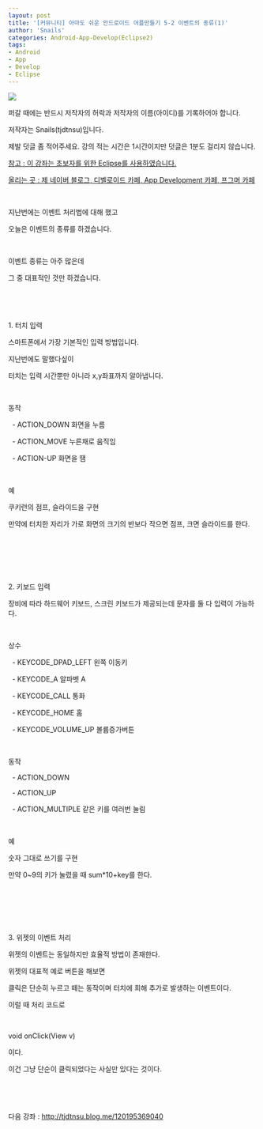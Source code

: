 ```yaml
---
layout: post
title: '[커뮤니티] 아마도 쉬운 안드로이드 어플만들기 5-2 이벤트의 종류(1)'
author: 'Snails'
categories: Android-App-Develop(Eclipse2)
tags:
- Android
- App
- Develop
- Eclipse
---
```



<script> location.href='https://cafe.naver.com/develoid/288123' ; </script>

<p><img src="https://dthumb-phinf.pstatic.net/?src=%22http%3A%2F%2Fpostfiles3.naver.net%2F20130523_178%2Ftjdtnsu_1369283538974akCh1_JPEG%2Fand.jpg%3Ftype%3Dw2%22&amp;type=cafe_wa740"></p>
<p>퍼갈 때에는 반드시 저작자의 허락과 저작자의 이름(아이디)를 기록하어야 합니다.</p>
<p>저작자는 Snails(tjdtnsu)입니다.</p>
<p>제발 덧글 좀 적어주세요. 강의 적는 시간은 1시간이지만 덧글은 1분도 걸리지 않습니다.</p>
<p><u>참고 : 이 강좌는 초보자를 위한 Eclipse를 사용하였습니다.</u></p>
<p><u>올리는 곳 : 제 네이버 블로그, 디벨로이드 카페, App Development 카페, 프그머 카페</u></p>
<p>&nbsp;</p>
<p>지난번에는 이벤트 처리법에 대해 했고</p>
<p>오늘은 이벤트의 종류를 하겠습니다.</p>
<p>&nbsp;</p>
<p>이벤트 종류는 아주 많은데</p>
<p>그 중 대표적인 것만 하겠습니다.</p>
<p>&nbsp;</p>
<p>&nbsp;</p>
<p>1. 터치 입력</p>
<p>스마트폰에서 가장 기본적인 입력 방법입니다.</p>
<p>지난번에도 말했다싶이</p>
<p>터치는 입력 시간뿐만 아니라 x,y좌표까지 알아냅니다.</p>
<p>&nbsp;</p>
<p>동작</p>
<p>&nbsp; - ACTION_DOWN 화면을 누름</p>
<p>&nbsp; - ACTION_MOVE 누른채로 움직임</p>
<p>&nbsp; - ACTION-UP 화면을 땜</p>
<p>&nbsp;</p>
<p>예</p>
<p>쿠키런의 점프, 슬라이드을 구현</p>
<p>만약에&nbsp;터치한 자리가&nbsp;가로 화면의 크기의 반보다 작으면 점프, 크면 슬라이드를 한다.&nbsp;</p>
<p>&nbsp;</p>
<p>&nbsp;</p>
<p>&nbsp;</p>
<p>2.&nbsp;키보드 입력</p>
<p>장비에 따라 하드웨어 키보드, 스크린 키보드가 제공되는데 문자를 둘 다 입력이 가능하다.</p>
<p>&nbsp;</p>
<p>상수</p>
<p>&nbsp; - KEYCODE_DPAD_LEFT 왼쪽 이동키</p>
<p>&nbsp; - KEYCODE_A 알파벳 A</p>
<p>&nbsp; - KEYCODE_CALL 통화</p>
<p>&nbsp; - KEYCODE_HOME 홈</p>
<p>&nbsp; - KEYCODE_VOLUME_UP 볼륨증가버튼</p>
<p>&nbsp;</p>
<p>동작</p>
<p>&nbsp; -&nbsp;ACTION_DOWN</p>
<p>&nbsp; - ACTION_UP</p>
<p>&nbsp; - ACTION_MULTIPLE 같은 키를 여러번 눌림</p>
<p>&nbsp;</p>
<p>예</p>
<p>숫자 그대로 쓰기를 구현</p>
<p>만약 0~9의 키가 눌렸을 때 sum*10+key를 한다.</p>
<p>&nbsp;</p>
<p>&nbsp;</p>
<p>&nbsp;</p>
<p>3. 위젯의 이벤트 처리</p>
<p>위젯의 이벤트는 동일하지만 효율적 방법이 존재한다.</p>
<p>위젯의 대표적 예로 버튼을 해보면</p>
<p>클릭은 단순히 누르고 떼는 동작이며 터치에 희해 추가로 발생하는 이벤트이다.</p>
<p>이럴 때 처리 코드로</p>
<p>&nbsp;</p>
<p>void onClick(View&nbsp;v)</p>
<p>이다.</p>
<p>이건 그냥 단순이 클릭되었다는 사실만 있다는 것이다.</p>
<p>&nbsp;</p>
<p>&nbsp;</p>
<p>다음 강좌 : <a href="http://tjdtnsu.blog.me/120195369040">http://tjdtnsu.blog.me/120195369040</a></p>
<p></p>
<p>&nbsp;</p>
<p>&nbsp;</p>
